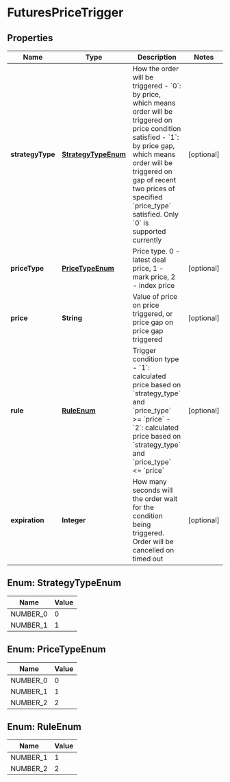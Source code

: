 
# FuturesPriceTrigger

## Properties
Name | Type | Description | Notes
------------ | ------------- | ------------- | -------------
**strategyType** | [**StrategyTypeEnum**](#StrategyTypeEnum) | How the order will be triggered   - &#x60;0&#x60;: by price, which means order will be triggered on price condition satisfied  - &#x60;1&#x60;: by price gap, which means order will be triggered on gap of recent two prices of specified &#x60;price_type&#x60; satisfied.  Only &#x60;0&#x60; is supported currently |  [optional]
**priceType** | [**PriceTypeEnum**](#PriceTypeEnum) | Price type. 0 - latest deal price, 1 - mark price, 2 - index price |  [optional]
**price** | **String** | Value of price on price triggered, or price gap on price gap triggered |  [optional]
**rule** | [**RuleEnum**](#RuleEnum) | Trigger condition type  - &#x60;1&#x60;: calculated price based on &#x60;strategy_type&#x60; and &#x60;price_type&#x60; &gt;&#x3D; &#x60;price&#x60; - &#x60;2&#x60;: calculated price based on &#x60;strategy_type&#x60; and &#x60;price_type&#x60; &lt;&#x3D; &#x60;price&#x60; |  [optional]
**expiration** | **Integer** | How many seconds will the order wait for the condition being triggered. Order will be cancelled on timed out |  [optional]


<a name="StrategyTypeEnum"></a>
## Enum: StrategyTypeEnum
Name | Value
---- | -----
NUMBER_0 | 0
NUMBER_1 | 1


<a name="PriceTypeEnum"></a>
## Enum: PriceTypeEnum
Name | Value
---- | -----
NUMBER_0 | 0
NUMBER_1 | 1
NUMBER_2 | 2


<a name="RuleEnum"></a>
## Enum: RuleEnum
Name | Value
---- | -----
NUMBER_1 | 1
NUMBER_2 | 2



